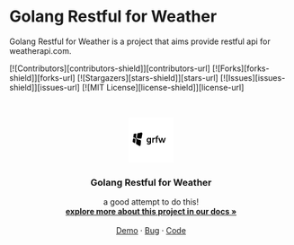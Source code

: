 # Golang Restful for Weather

Golang Restful for Weather is a project that aims provide restful api for weatherapi.com.

<!-- PROJECT SHIELDS -->

[![Contributors][contributors-shield]][contributors-url]
[![Forks][forks-shield]][forks-url]
[![Stargazers][stars-shield]][stars-url]
[![Issues][issues-shield]][issues-url]
[![MIT License][license-shield]][license-url]


<!-- PROJECT LOGO -->
<br />

<p align="center">
  <a href="https://github.com/ginhton/golang-restful-for-weather">
    <img src="images/logo.png" alt="Logo" width="80" height="80">
  </a>

  <h3 align="center">Golang Restful for Weather</h3>
  <p align="center">
    a good attempt to do this!
    <br />
    <a href="#"><strong>explore more about this project in our docs »</strong></a>
    <br />
    <br />
    <a href="#">Demo</a>
    ·
    <a href="#">Bug</a>
    ·
    <a href="#">Code</a>
  </p>

</p>

